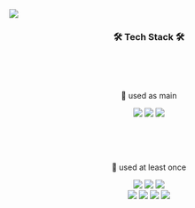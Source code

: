 <img src="https://capsule-render.vercel.app/api?type=waving&fontColor=ffffff&height=300&section=header&text=Lee%20Yuna&desc=Java%20backend %20developer&fontSize=70&animation=fadeIn&fontAlignY=40&descAlignY=53">

<br>

<h3 align="center"> 🛠 Tech Stack 🛠 </h3>
<br><br><br>

<p align="center"> 🐰 used as main </p>

<p align="center">
<img src="https://img.shields.io/badge/Java-007396?style=flat-square&logo=Java&logoColor=white"> <img src="https://img.shields.io/badge/Spring%20Boot-6DB33F?style=flat-square&logo=SpringBoot&logoColor=white"> <img src="https://img.shields.io/badge/Oracle-F80000?style=flat-square&logo=oracle&logoColor=white">
</p>

<br><br><br>
<p align="center"> 🦊 used at least once <p>

<p align="center">
<img src="https://img.shields.io/badge/Python-3766AB?style=flat-square&logo=Python&logoColor=white"> <img src="https://img.shields.io/badge/Elasticsearch-005571?style=flat-square&logo=Elasticsearch&logoColor=white"> <img src="https://img.shields.io/badge/JavaScript-F7DF1E?style=flat-square&logo=JavaScript&logoColor=white"> <br> <img src="https://img.shields.io/badge/css-F7DF1E?style=flat-square&logo=css3&logoColor=white"> <img src="https://img.shields.io/badge/Vue.Js-4FC08D?style=flat-square&logo=Vue.Js&logoColor=white"> <img src="https://img.shields.io/badge/c-A8B9CC?style=flat-square&logo=C&logoColor=white"> <img src="https://img.shields.io/badge/MySQL-4479A1?style=flat-square&logo=MySQL&logoColor=white"> 
</p>

<br><br><br><br>

<!--<p align="center">
<img src="https://github-readme-stats.vercel.app/api?username=eyuna&count_private=true&show_icons=true&theme=graywhite&hide=stars,issues,contribs">
</p>

<br><br><br>-->

